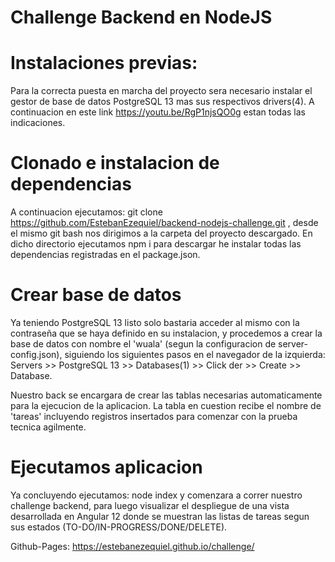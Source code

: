 # Challenge Backend en NodeJS

# Instalaciones previas:

Para la correcta puesta en marcha del proyecto sera necesario instalar el gestor de base de datos PostgreSQL 13 mas sus respectivos drivers(4).
A continuacion en este link https://youtu.be/RgP1njsQO0g estan todas las indicaciones.

# Clonado e instalacion de dependencias 

A continuacion ejecutamos: git clone https://github.com/EstebanEzequiel/backend-nodejs-challenge.git , desde el mismo git bash nos dirigimos a la carpeta del proyecto descargado.
En dicho directorio ejecutamos npm i para descargar he instalar todas las dependencias registradas en el package.json.

# Crear base de datos

Ya teniendo PostgreSQL 13 listo solo bastaria acceder al mismo con la contraseña que se haya definido en su instalacion, y procedemos a crear la base de datos con nombre el 'wuala' (segun la configuracion de server-config.json), siguiendo los siguientes pasos en el navegador de la izquierda: 
Servers >> PostgreSQL 13 >> Databases(1) >> Click der >> Create >> Database.

Nuestro back se encargara de crear las tablas necesarias automaticamente para la ejecucion de la aplicacion. La tabla en cuestion recibe el nombre de 'tareas' incluyendo registros insertados para comenzar con la prueba tecnica agilmente.

# Ejecutamos aplicacion

Ya concluyendo ejecutamos: node index y comenzara a correr nuestro challenge backend, para luego visualizar el despliegue de una vista desarrollada en Angular 12 donde se muestran las listas de tareas segun sus estados 
(TO-DO/IN-PROGRESS/DONE/DELETE).

Github-Pages: https://estebanezequiel.github.io/challenge/